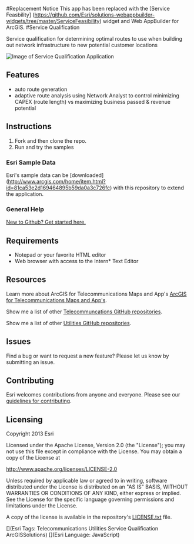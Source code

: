 #Replacement Notice
This app has been replaced with the [Service Feasbility] (https://github.com/Esri/solutions-webappbuilder-widgets/tree/master/ServiceFeasibility) widget and Web AppBuilder for ArcGIS.
#Service Qualification

Service qualification for determining optimal routes to use when building out network infrastructure to new potential customer locations

![Image of Service Qualification Application](https://raw.github.com/Esri/telco-service-qualification/master/telco-service-qualification.png "Service Qualification")

## Features

* auto route generation 
* adaptive route analysis using Network Analyst to control minimizing CAPEX (route length) vs maximizing business passed & revenue potential
                                     
## Instructions

1. Fork and then clone the repo. 
2. Run and try the samples

### Esri Sample Data

Esri's sample data can be [downloaded] (http://www.arcgis.com/home/item.html?id=81ca53e2d169464895b59da0a3c726fc) with this repository to extend the application.


### General Help

[New to Github? Get started here.](http://htmlpreview.github.com/?https://github.com/Esri/esri.github.com/blob/master/help/esri-getting-to-know-github.html)

## Requirements


* Notepad or your favorite HTML editor
* Web browser with access to the Intern* Text Editor

## Resources

Learn more about ArcGIS for Telecommunications Maps and App's [ArcGIS for Telecommunications Maps and App's](http://solutions.arcgis.com/telecommunications).

Show me a list of other [Telecommuncations GitHub repositories](http://esri.github.io/#Telecommunications).

Show me a list of other [Utilities GitHub repositories](http://esri.github.io/#Utilities).

## Issues

Find a bug or want to request a new feature?  Please let us know by submitting an issue.


## Contributing

Esri welcomes contributions from anyone and everyone.
Please see our [guidelines for contributing](https://github.com/esri/contributing).

## Licensing

Copyright 2013 Esri

Licensed under the Apache License, Version 2.0 (the "License");
you may not use this file except in compliance with the License.
You may obtain a copy of the License at

   http://www.apache.org/licenses/LICENSE-2.0

Unless required by applicable law or agreed to in writing, software
distributed under the License is distributed on an "AS IS" BASIS,
WITHOUT WARRANTIES OR CONDITIONS OF ANY KIND, either express or implied.
See the License for the specific language governing permissions and
limitations under the License.

A copy of the license is available in the repository's
[LICENSE.txt](https://raw.github.com/Esri/telco-service-qualification/master/LICENSE.txt) file.

[](Esri Tags: Telecommunications Utilities Service Qualification ArcGISSolutions)
[](Esri Language: JavaScript)​
